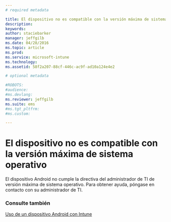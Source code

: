 ```yaml
---
# required metadata

title: El dispositivo no es compatible con la versión máxima de sistema operativo | Microsoft Intune
description:
keywords:
author: staciebarker
manager: jeffgilb
ms.date: 04/28/2016
ms.topic: article
ms.prod:
ms.service: microsoft-intune
ms.technology:
ms.assetid: 58f2a207-88cf-446c-ac9f-ad10a124e4e2

# optional metadata

#ROBOTS:
#audience:
#ms.devlang:
ms.reviewer: jeffgilb
ms.suite: ems
#ms.tgt_pltfrm:
#ms.custom:

---
```


# El dispositivo no es compatible con la versión máxima de sistema operativo

El dispositivo Android no cumple la directiva del administrador de TI de versión máxima de sistema operativo. Para obtener ayuda, póngase en contacto con su administrador de TI.

### Consulte también
[Uso de un dispositivo Android con Intune](using-your-android-device-with-intune.md)

<!--HONumber=May16_HO1-->


